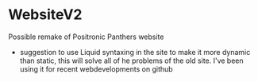 # WebsiteV2
Possible remake of Positronic Panthers website

- suggestion to use Liquid syntaxing in the site to make it more dynamic than static, this will solve all of he problems of the old site. I've been using it for recent webdevelopments on github
 
